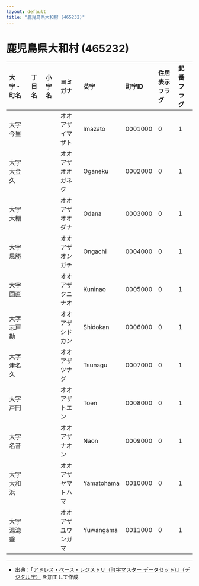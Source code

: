 ```yaml
---
layout: default
title: "鹿児島県大和村 (465232)"
---
```


# 鹿児島県大和村 (465232)

| 大字・町名 | 丁目名 | 小字名 | ヨミガナ | 英字 | 町字ID | 住居表示フラグ | 起番フラグ |
|:---|:---|:---|:---|:---|:---|:---|:---|
| 大字今里 |  |  | オオアザイマザト | Imazato | 0001000 | 0 | 1 |
| 大字大金久 |  |  | オオアザオオガネク | Oganeku | 0002000 | 0 | 1 |
| 大字大棚 |  |  | オオアザオオダナ | Odana | 0003000 | 0 | 1 |
| 大字思勝 |  |  | オオアザオンガチ | Ongachi | 0004000 | 0 | 1 |
| 大字国直 |  |  | オオアザクニナオ | Kuninao | 0005000 | 0 | 1 |
| 大字志戸勘 |  |  | オオアザシドカン | Shidokan | 0006000 | 0 | 1 |
| 大字津名久 |  |  | オオアザツナグ | Tsunagu | 0007000 | 0 | 1 |
| 大字戸円 |  |  | オオアザトエン | Toen | 0008000 | 0 | 1 |
| 大字名音 |  |  | オオアザナオン | Naon | 0009000 | 0 | 1 |
| 大字大和浜 |  |  | オオアザヤマトハマ | Yamatohama | 0010000 | 0 | 1 |
| 大字湯湾釜 |  |  | オオアザユワンガマ | Yuwangama | 0011000 | 0 | 1 |

---

- 出典：[「アドレス・ベース・レジストリ（町字マスター データセット）』（デジタル庁）](https://www.digital.go.jp/policies/base_registry_address/) を加工して作成